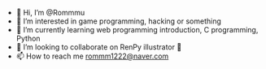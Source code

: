 - 👋 Hi, I’m @Rommmu
- 👀 I’m interested in game programming, hacking or something
- 🌱 I’m currently learning web programming introduction, C programming, Python
- 💞️ I’m looking to collaborate on RenPy illustrator 🌺
- 📫 How to reach me rommm1222@naver.com

<!---
Rommmu/Rommmu is a ✨ special ✨ repository because its `README.md` (this file) appears on your GitHub profile.
You can click the Preview link to take a look at your changes.
--->
